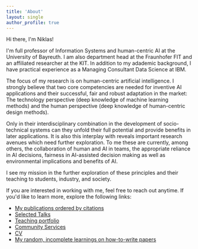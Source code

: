 ```yaml
---
title: 'About'
layout: single
author_profile: true
---
```


Hi there, I'm Niklas!

I'm full professor of Information Systems and human-centric AI at the University of Bayreuth. I am also department head at the Fraunhofer FIT and an affiliated researcher at the KIT. In addition to my adademic background, I have practical experience as a Managing Consultant Data Science at IBM. 

The focus of my research is on human-centric artificial intelligence. I strongly believe that two core competencies are needed for inventive AI applications and their successful, fair and robust adaptation in the market: The technology perspective (deep knowledge of machine learning methods) and the human perspective (deep knowledge of human-centric design methods). 

Only in their interdisciplinary combination in the development of socio-technical systems can they unfold their full potential and provide benefits in later applications. It is also this interplay with reveals important research avenues which need further exploration. To me these are currently, among others, the collaboration of human and AI in teams, the appropriate reliance in AI decisions, fairness in AI-assisted decision making as well as environmental implications and benefits of AI. 

I see my mission in the further exploration of these principles and their teaching to students, industry, and society.

If you are interested in working with me, feel free to reach out anytime. If you'd like to learn more, explore the following links:

* [My publications ordered by citations](https://scholar.google.de/citations?user=79KpdDQAAAAJ) 
* [Selected Talks](/talks)
* [Teaching portfolio](/teaching)
* [Community Services](/community)
* [CV](/cv)
* [My random, incomplete learnings on how-to-write papers](https://github.com/nkukit/howtopaper)
